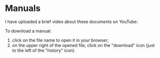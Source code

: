 # Manuals
I have uploaded a brief video about these documents on YouTube: 

To download a manual:

1. click on the file name to open it in your browser;
2. on the upper right of the opened file, click on the "download" icon (just to the left of the "history" icon).


